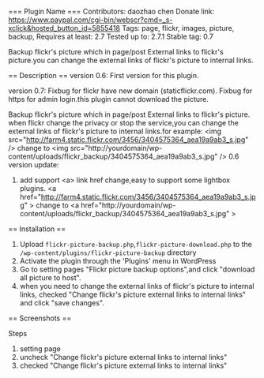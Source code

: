 === Plugin Name ===
Contributors: daozhao chen
Donate link: https://www.paypal.com/cgi-bin/webscr?cmd=_s-xclick&hosted_button_id=5855418
Tags: page, flickr, images, picture, backup,
Requires at least: 2.7
Tested up to: 2.7.1
Stable tag: 0.7

Backup flickr's picture which in page/post External links to flickr's picture.you can change the external links of flickr's picture to internal links.

== Description ==
version 0.6:
First version for this plugin.

version 0.7:
Fixbug for flickr have new domain (staticflickr.com).
Fixbug for https for admin login.this plugin cannot download the picture.

Backup flickr's picture which in page/post External links to flickr's picture. when flickr change the privacy or stop the service,you can change the external links of flickr's picture to internal links.for example:
 &lt;img src="http://farm4.static.flickr.com/3456/3404575364_aea19a9ab3_s.jpg" /&gt; 
 change to 
 &lt;img src="http://yourdomain/wp-content/uploads/flickr_backup/3404575364_aea19a9ab3_s.jpg" /&gt;
 0.6 version update:
 1. add support &lt;a&gt; link href change,easy to support some lightbox plugins.
 &lt;a href="http://farm4.static.flickr.com/3456/3404575364_aea19a9ab3_s.jpg" &gt; 
 change to 
 &lt;a href="http://yourdomain/wp-content/uploads/flickr_backup/3404575364_aea19a9ab3_s.jpg" &gt;

== Installation ==

1. Upload `flickr-picture-backup.php`,`flickr-picture-download.php` to the `/wp-content/plugins/flickr-picture-backup` directory
2. Activate the plugin through the 'Plugins' menu in WordPress
3. Go to setting pages "Flickr picture backup options",and click "download all picture to host".
4. when you need to change the external links of flickr's picture to internal links, checked "Change flickr's picture external links to internal links" and click "save changes".



== Screenshots ==

Steps

1. setting page
2. uncheck "Change flickr's picture external links to internal links"
3. checked "Change flickr's picture external links to internal links"


